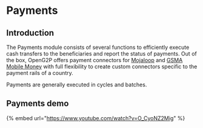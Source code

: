 # Payments

## Introduction

The Payments module consists of several functions to efficiently execute cash transfers to the beneficiaries and report the status of payments. Out of the box, OpenG2P offers payment connectors for [Mojaloop](https://mojaloop.io/) and [GSMA Mobile Money](https://www.gsma.com/mobilefordevelopment/mobile-money/) with full flexibility to create custom connectors specific to the payment rails of a country.

Payments are generally executed in cycles and batches.

## Payments demo

{% embed url="https://www.youtube.com/watch?v=O_CyoNZ2Mig" %}





